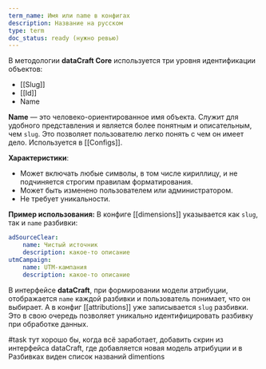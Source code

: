 ```yaml
---
term_name: Имя или name в конфигах
description: Название на русском
type: term
doc_status: ready (нужно ревью)
---
```

В методологии **dataCraft Core** используется три уровня идентификации объектов:
* [[Slug]]
* [[Id]]
* Name

**Name** — это человеко-ориентированное имя объекта. Cлужит для удобного представления и является более понятным и описательным, чем `slug`. Это позволяет пользователю легко понять с чем он имеет дело.  Используется в [[Configs]].

**Характеристики**:
- Может включать любые символы, в том числе кириллицу, и не подчиняется строгим правилам форматирования.
- Может быть изменено пользователем или администратором.
- Не требует уникальности.

**Пример использования:**
В конфиге [[dimensions]] указывается как `slug`, так и `name` разбивки:
```yaml
adSourceClear:
	name: Чистый источник
	description: какое-то описание
utmCampaign:
	name: UTM-кампания
	description: какое-то описание
```
В интерфейсе **dataCraft**, при формировании модели атрибуции, отображается `name` каждой разбивки и пользователь понимает, что он выбирает. А в конфиг [[attributions]] уже записывается `slug` разбивки. Это в свою очередь позволяет уникально идентифицировать разбивку при обработке данных. 

#task тут хорошо бы, когда всё заработает, добавить скрин из интерфейса dataCraft, где добавляется новая модель атрибуции и в Разбивках виден список названий dimentions  